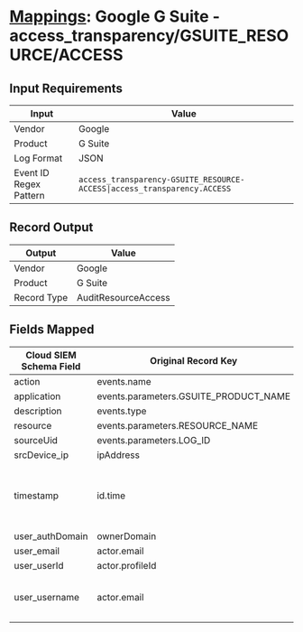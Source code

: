 # [Mappings](README.md): Google G Suite - access_transparency/GSUITE_RESOURCE/ACCESS

## Input Requirements

|Input|Value|
|-----|-----|
|Vendor|Google|
|Product|G Suite|
|Log Format|JSON|
|Event ID Regex Pattern|`access_transparency-GSUITE_RESOURCE-ACCESS\|access_transparency.ACCESS`|

## Record Output

|Output|Value|
|------|-----|
|Vendor|Google|
|Product|G Suite|
|Record Type|AuditResourceAccess|

## Fields Mapped

|Cloud SIEM Schema Field|Original Record Key|Notes|
|-----------------------|-------------------|-----|
|action|events.name||
|application|events.parameters.GSUITE_PRODUCT_NAME||
|description|events.type||
|resource|events.parameters.RESOURCE_NAME||
|sourceUid|events.parameters.LOG_ID||
|srcDevice_ip|ipAddress||
|timestamp|id.time|We expect the orginal record value of `id.time` is in the format `yyyy-MM-dd'T'HH:mm:ss.SSSZ`|
|user_authDomain|ownerDomain||
|user_email|actor.email||
|user_userId|actor.profileId||
|user_username|actor.email|This is a split field. More info to come in the catalog later...|

